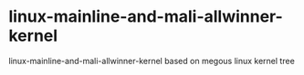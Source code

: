 # linux-mainline-and-mali-allwinner-kernel
linux-mainline-and-mali-allwinner-kernel based on megous linux kernel tree

